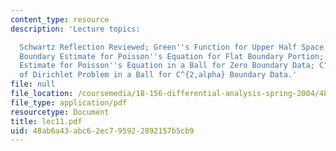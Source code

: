 ```yaml
---
content_type: resource
description: 'Lecture topics:

  Schwartz Reflection Reviewed; Green''s Function for Upper Half Space Reviewed; C^{2,alpha}
  Boundary Estimate for Poisson''s Equation for Flat Boundary Portion; Global C^{2,alpha}
  Estimate for Poisson''s Equation in a Ball for Zero Boundary Data; C^{2,alpha} Regularity
  of Dirichlet Problem in a Ball for C^{2,alpha} Boundary Data.'
file: null
file_location: /coursemedia/18-156-differential-analysis-spring-2004/48ab6a43abc62ec795922892157b5cb9_lec11.pdf
file_type: application/pdf
resourcetype: Document
title: lec11.pdf
uid: 48ab6a43-abc6-2ec7-9592-2892157b5cb9
---
```

